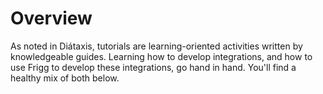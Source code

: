 # Overview

As noted in Diátaxis, tutorials are learning-oriented activities written by knowledgeable guides. Learning how to develop integrations, and how to use Frigg to develop these integrations, go hand in hand. You'll find a healthy mix of both below.
